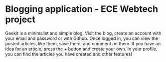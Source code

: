 # Blogging application - ECE Webtech project

Geekit is a minimalist and simple blog. Visit the blog, create an account with your email and password or with Github. Once logged in, you can view the posted articles, like them, save them, and comment on them. If you have an idea for an article, press the + button and create your own. In your profile, you can find the articles you have created and other features!
